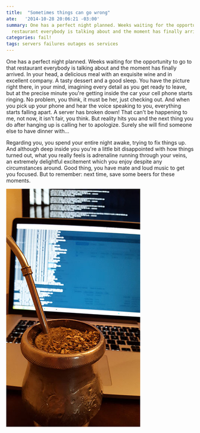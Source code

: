 ```yaml
---
title:  "Sometimes things can go wrong"
ate:   '2014-10-28 20:06:21 -03:00'
summary: One has a perfect night planned. Weeks waiting for the opportunity to go to that
  restaurant everybody is talking about and the moment has finally arrived. In your head, a delicious meal with
categories: fail!
tags: servers failures outages os services
---
```


One has a perfect night planned. Weeks waiting for the opportunity to go to that restaurant everybody is talking about and the moment has finally arrived. In your head, a delicious meal with an exquisite wine and in excellent company. A tasty dessert and a good sleep. You have the picture right there, in your mind, imagining every detail as you get ready to leave, but at the precise minute you're getting inside the car your cell phone starts ringing. No problem, you think, it must be her, just checking out. And when you pick up your phone and hear the voice speaking to you, everything starts falling apart. A server has broken down! That can't be happening to me, not now, it isn't fair, you think. But reality hits you and the next thing you do after hanging up is calling her to apologize. Surely she will find someone else to have dinner with...

Regarding you, you spend your entire night awake, trying to fix things up. And although deep inside you you're a little bit disappointed with how things turned out, what you really feels is adrenaline running through your veins, an extremely delightful excitement which you enjoy despite any circumstances around. Good thing, you have mate and loud music to get you focused. But to remember: next time, save some beers for these moments.

![Fixing things up](/assets/images/servers_and_mate.jpg)
